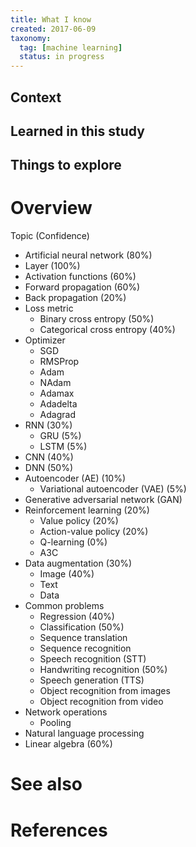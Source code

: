 ```yaml
---
title: What I know
created: 2017-06-09
taxonomy:
  tag: [machine learning]
  status: in progress
---
```


## Context

## Learned in this study

## Things to explore

# Overview
Topic (Confidence)
* Artificial neural network (80%)
* Layer (100%)
* Activation functions (60%)
* Forward propagation (60%)
* Back propagation (20%)
* Loss metric
	* Binary cross entropy (50%)
	* Categorical cross entropy (40%)
* Optimizer
	* SGD
	* RMSProp
	* Adam
	* NAdam
	* Adamax
	* Adadelta
	* Adagrad
* RNN (30%)
	* GRU (5%)
	* LSTM (5%)
* CNN (40%)
* DNN (50%)
* Autoencoder (AE) (10%)
	* Variational autoencoder (VAE) (5%)
* Generative adversarial network (GAN)
* Reinforcement learning (20%)
	* Value policy (20%)
	* Action-value policy (20%)
	* Q-learning (0%)
	* A3C
* Data augmentation (30%)
	* Image (40%)
	* Text
	* Data
* Common problems
	* Regression (40%)
	* Classification (50%)
	* Sequence translation
	* Sequence recognition
	* Speech recognition (STT)
	* Handwriting recognition (50%)
	* Speech generation (TTS)
	* Object recognition from images
	* Object recognition from video
* Network operations
	* Pooling
* Natural language processing
* Linear algebra (60%)

# See also

# References
